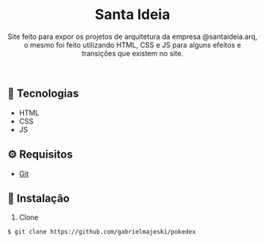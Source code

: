 <h1 align="center">Santa Ideia</h1>
<p align="center">Site feito para expor os projetos de arquitetura da empresa @santaideia.arq, o mesmo foi feito utilizando HTML, CSS e JS para alguns efeitos e transições que existem no site.</p>
<br>

## :rocket: Tecnologias ##
- HTML
- CSS
- JS


 ## ⚙️ Requisitos

- [Git](https://git-scm.com/)


## 🚀 Instalação


1. Clone
```
$ git clone https://github.com/gabrielmajeski/pokedex
```




